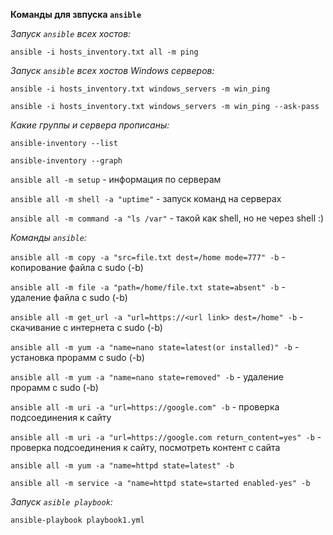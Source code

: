 **Команды для звпуска ```ansible```**

*Запуск ```ansible``` всех хостов:*

```ansible -i hosts_inventory.txt all -m ping```

*Запуск ```ansible``` всех хостов Windows серверов:*

```ansible -i hosts_inventory.txt windows_servers -m win_ping```

```ansible -i hosts_inventory.txt windows_servers -m win_ping --ask-pass```

*Какие группы и сервера прописаны:*

```ansible-inventory --list```

```ansible-inventory --graph```


```ansible all -m setup```  - информация по серверам

```ansible all -m shell -a "uptime"```  - запуск команд на серверах

```ansible all -m command -a "ls /var"```  - такой как shell, но не через shell :)

*Команды ```ansible```:*

```ansible all -m copy -a "src=file.txt dest=/home mode=777" -b```  - копирование файла с sudo (-b)

```ansible all -m file -a "path=/home/file.txt state=absent" -b```  - удаление файла с sudo (-b)

```ansible all -m get_url -a "url=https://<url link> dest=/home" -b```  - скачивание с интернета с sudo (-b)

```ansible all -m yum -a "name=nano state=latest(or installed)" -b```  - установка прорамм с sudo (-b)

```ansible all -m yum -a "name=nano state=removed" -b```  - удаление прорамм с sudo (-b)

```ansible all -m uri -a "url=https://google.com" -b```  - проверка подсоединения к сайту

```ansible all -m uri -a "url=https://google.com return_content=yes" -b```  - проверка подсоединения к сайту, посмотреть контент с сайта

```ansible all -m yum -a "name=httpd state=latest" -b```

```ansible all -m service -a "name=httpd state=started enabled-yes" -b```


*Запуск ```asible playbook```:*

```ansible-playbook playbook1.yml```
